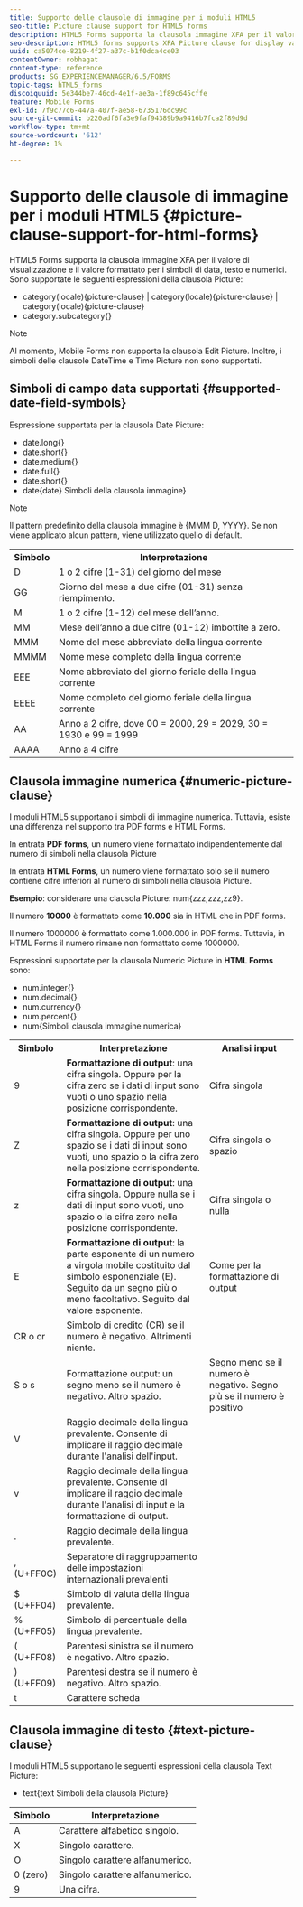 ```yaml
---
title: Supporto delle clausole di immagine per i moduli HTML5
seo-title: Picture clause support for HTML5 forms
description: HTML5 Forms supporta la clausola immagine XFA per il valore di visualizzazione e il valore formattato per i simboli di data, testo e numerici.
seo-description: HTML5 forms supports XFA Picture clause for display value and formatted value for date, text, and numeric symbols.
uuid: ca5074ce-8219-4f27-a37c-b1f0dca4ce03
contentOwner: robhagat
content-type: reference
products: SG_EXPERIENCEMANAGER/6.5/FORMS
topic-tags: hTML5_forms
discoiquuid: 5e344be7-46cd-4e1f-ae3a-1f89c645cffe
feature: Mobile Forms
exl-id: 7f9c77c6-447a-407f-ae58-6735176dc99c
source-git-commit: b220adf6fa3e9faf94389b9a9416b7fca2f89d9d
workflow-type: tm+mt
source-wordcount: '612'
ht-degree: 1%

---
```


# Supporto delle clausole di immagine per i moduli HTML5 {#picture-clause-support-for-html-forms}

HTML5 Forms supporta la clausola immagine XFA per il valore di visualizzazione e il valore formattato per i simboli di data, testo e numerici. Sono supportate le seguenti espressioni della clausola Picture:

* category(locale){picture-clause} | category(locale){picture-clause} | category(locale){picture-clause}
* category.subcategory{}

>[!NOTE]
>
>Al momento, Mobile Forms non supporta la clausola Edit Picture. Inoltre, i simboli delle clausole DateTime e Time Picture non sono supportati.

## Simboli di campo data supportati {#supported-date-field-symbols}

Espressione supportata per la clausola Date Picture:

* date.long{}
* date.short{}
* date.medium{}
* date.full{}
* date.short{}
* date{date} Simboli della clausola immagine}

>[!NOTE]
>
>Il pattern predefinito della clausola immagine è {MMM D, YYYY}. Se non viene applicato alcun pattern, viene utilizzato quello di default.

<table>
 <tbody>
  <tr>
   <th><strong>Simbolo</strong></th>
   <th>Interpretazione</th>
  </tr>
  <tr>
   <td>D</td>
   <td>1 o 2 cifre (1-31) del giorno del mese</td>
  </tr>
  <tr>
   <td>GG</td>
   <td>Giorno del mese a due cifre (01-31) senza riempimento.<br /> </td>
  </tr>
  <tr>
   <td>M</td>
   <td>1 o 2 cifre (1-12) del mese dell’anno.<br /> </td>
  </tr>
  <tr>
   <td>MM</td>
   <td>Mese dell’anno a due cifre (01-12) imbottite a zero.<br /> </td>
  </tr>
  <tr>
   <td>MMM</td>
   <td>Nome del mese abbreviato della lingua corrente<br /> </td>
  </tr>
  <tr>
   <td>MMMM</td>
   <td>Nome mese completo della lingua corrente<br /> </td>
  </tr>
  <tr>
   <td>EEE</td>
   <td>Nome abbreviato del giorno feriale della lingua corrente<br /> </td>
  </tr>
  <tr>
   <td>EEEE</td>
   <td>Nome completo del giorno feriale della lingua corrente<br /> </td>
  </tr>
  <tr>
   <td>AA</td>
   <td>Anno a 2 cifre, dove 00 = 2000, 29 = 2029, 30 = 1930 e 99 = 1999<br /> </td>
  </tr>
  <tr>
   <td>AAAA</td>
   <td>Anno a 4 cifre<br /> </td>
  </tr>
 </tbody>
</table>

## Clausola immagine numerica {#numeric-picture-clause}

I moduli HTML5 supportano i simboli di immagine numerica. Tuttavia, esiste una differenza nel supporto tra PDF forms e HTML Forms.

In entrata **PDF forms**, un numero viene formattato indipendentemente dal numero di simboli nella clausola Picture

In entrata **HTML Forms**, un numero viene formattato solo se il numero contiene cifre inferiori al numero di simboli nella clausola Picture.

**Esempio**: considerare una clausola Picture: num{zzz,zzz,zz9}.

Il numero **10000** è formattato come **10.000** sia in HTML che in PDF forms.

Il numero 1000000 è formattato come 1.000.000 in PDF forms. Tuttavia, in HTML Forms il numero rimane non formattato come 1000000.

Espressioni supportate per la clausola Numeric Picture in **HTML Forms** sono:

* num.integer{}
* num.decimal{}
* num.currency{}
* num.percent{}
* num{Simboli clausola immagine numerica}

<table>
 <tbody>
  <tr>
   <th><strong>Simbolo</strong></th>
   <th><strong>Interpretazione</strong></th>
   <th>Analisi input</th>
  </tr>
  <tr>
   <td>9</td>
   <td><strong>Formattazione di output</strong>: una cifra singola. Oppure per la cifra zero se i dati di input sono vuoti o uno spazio nella posizione corrispondente.<br /> </td>
   <td>Cifra singola</td>
  </tr>
  <tr>
   <td>Z</td>
   <td><strong>Formattazione di output</strong>: una cifra singola. Oppure per uno spazio se i dati di input sono vuoti, uno spazio o la cifra zero nella posizione corrispondente.<br /> </td>
   <td>Cifra singola o spazio</td>
  </tr>
  <tr>
   <td>z</td>
   <td><strong>Formattazione di output</strong>: una cifra singola. Oppure nulla se i dati di input sono vuoti, uno spazio o la cifra zero nella posizione corrispondente.<br /> </td>
   <td>Cifra singola o nulla</td>
  </tr>
  <tr>
   <td>E</td>
   <td><strong>Formattazione di output</strong>: la parte esponente di un numero a virgola mobile costituito dal simbolo esponenziale (E). Seguito da un segno più o meno facoltativo. Seguito dal valore esponente.<br /> </td>
   <td>Come per la formattazione di output</td>
  </tr>
  <tr>
   <td>CR o cr<br /> </td>
   <td>Simbolo di credito (CR) se il numero è negativo. Altrimenti niente.</td>
   <td><br type="_moz" /> </td>
  </tr>
  <tr>
   <td>S o s<br /> </td>
   <td>Formattazione output: un segno meno se il numero è negativo. Altro spazio.<br /> </td>
   <td>Segno meno se il numero è negativo. Segno più se il numero è positivo</td>
  </tr>
  <tr>
   <td>V</td>
   <td>Raggio decimale della lingua prevalente. Consente di implicare il raggio decimale durante l'analisi dell'input.</td>
   <td><br type="_moz" /> </td>
  </tr>
  <tr>
   <td>v</td>
   <td>Raggio decimale della lingua prevalente. Consente di implicare il raggio decimale durante l'analisi di input e la formattazione di output.</td>
   <td><br type="_moz" /> </td>
  </tr>
  <tr>
   <td>.</td>
   <td>Raggio decimale della lingua prevalente.</td>
   <td><br type="_moz" /> </td>
  </tr>
  <tr>
   <td>, (U+FF0C)</td>
   <td>Separatore di raggruppamento delle impostazioni internazionali prevalenti</td>
   <td><br type="_moz" /> </td>
  </tr>
  <tr>
   <td>$ (U+FF04)</td>
   <td>Simbolo di valuta della lingua prevalente.</td>
   <td><br type="_moz" /> </td>
  </tr>
  <tr>
   <td>% (U+FF05)</td>
   <td>Simbolo di percentuale della lingua prevalente.</td>
   <td><br type="_moz" /> </td>
  </tr>
  <tr>
   <td>( (U+FF08)</td>
   <td>Parentesi sinistra se il numero è negativo. Altro spazio.</td>
   <td><br type="_moz" /> </td>
  </tr>
  <tr>
   <td>) (U+FF09)</td>
   <td>Parentesi destra se il numero è negativo. Altro spazio.</td>
   <td><br type="_moz" /> </td>
  </tr>
  <tr>
   <td>t</td>
   <td>Carattere scheda</td>
   <td><br type="_moz" /> </td>
  </tr>
 </tbody>
</table>

## Clausola immagine di testo {#text-picture-clause}

I moduli HTML5 supportano le seguenti espressioni della clausola Text Picture:

* text{text Simboli della clausola Picture}

| **Simbolo** | **Interpretazione** |
|---|---|
| A | Carattere alfabetico singolo. |
| X | Singolo carattere. |
| O | Singolo carattere alfanumerico. |
| 0 (zero) | Singolo carattere alfanumerico. |
| 9 | Una cifra. |
